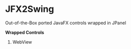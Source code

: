 # JFX2Swing
Out-of-the-Box ported JavaFX controls wrapped in JPanel

**Wrapped Controls**

 1. WebView
